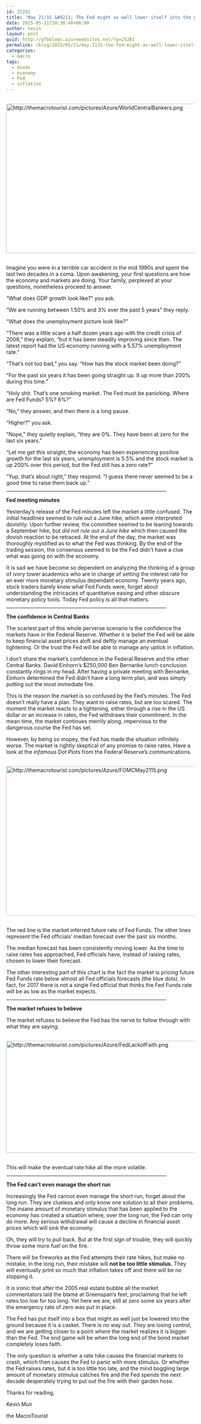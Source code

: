 ```yaml
---
id: 25281
title: 'May 21/15 &#8211; The Fed might as well lower itself into the ground'
date: 2015-05-21T10:30:48+00:00
author: kevin
layout: post
guid: http://gfbblogs.azurewebsites.net/?p=25281
permalink: /blog/2015/05/21/may-2115-the-fed-might-as-well-lower-itself-into-the-ground/
categories:
  - macro
tags:
  - bonds
  - economy
  - Fed
  - inflation
---
```


  <img src="http://themacrotourist.com/pictures/Azure/WorldCentralBankers.png" style="margin:30px auto;display:block;" alt="http://themacrotourist.com/pictures/Azure/WorldCentralBankers.png" width="600" height="400">

Imagine you were in a terrible car accident in the mid 1990s and spent the last two decades in a coma. Upon awakening, your first questions are how the economy and markets are doing. Your family, perplexed at your questions, nonetheless proceed to answer.

&#8220;What does GDP growth look like?&#8221; you ask.

&#8220;We are running between 1.50% and 3% over the past 5 years&#8221; they reply.

&#8220;What does the unemployment picture look like?&#8221;

&#8220;There was a little scare a half dozen years ago with the credit crisis of 2008,&#8221; they explain, &#8220;but it has been steadily improving since then. The latest report had the US economy running with a 5.57% unemployment rate.&#8221;

&#8220;That&#8217;s not too bad,&#8221; you say. &#8220;How has the stock market been doing?&#8221;

&#8220;For the past six years it has been going straight up. It up more than 200% during this time.&#8221; 

&#8220;Holy shit. That&#8217;s one smoking market. The Fed must be panicking. Where are Fed Funds? 5%? 6%?&#8221; 

&#8220;No,&#8221; they answer, and then there is a long pause. 

&#8220;Higher?&#8221; you ask.

&#8220;Nope,&#8221; they quietly explain, &#8220;they are 0%. They have been at zero for the last six years.&#8221; 

&#8220;Let me get this straight, the economy has been experiencing positive growth for the last six years, unemployment is 5.5% and the stock market is up 200% over this period, but the Fed still has a zero rate?&#8221;

&#8220;Yup, that&#8217;s about right,&#8221; they respond. &#8220;I guess there never seemed to be a good time to raise them back up.&#8221;

<hr size="3" width="85%" />

**Fed meeting minutes**

Yesterday&#8217;s release of the Fed minutes left the market a little confused. The initial headlines seemed to rule out a June hike, which were interpreted dovishly. Upon further review, the committee seemed to be leaning towards a September hike, but _did not rule out a June hike_ which then caused the dovish reaction to be retraced. At the end of the day, the market was thoroughly mystified as to what the Fed was thinking. By the end of the trading session, the consensus seemed to be the Fed didn&#8217;t have a clue what was going on with the economy.

It is sad we have become so dependent on analyzing the thinking of a group of ivory tower academics who are in charge of setting the interest rate for an ever more monetary stimulus dependant economy. Twenty years ago, stock traders barely knew what Fed Funds were, forget about understanding the intricacies of quantitative easing and other obscure monetary policy tools. Today Fed policy is all that matters. 

<hr size="3" width="85%" />

**The confidence in Central Banks**

The scariest part of this whole perverse scenario is the confidence the markets have in the Federal Reserve. Whether it is belief the Fed will be able to keep financial asset prices aloft and deftly manage an eventual tightening. Or the trust the Fed will be able to manage any uptick in inflation. 

I don&#8217;t share the market&#8217;s confidence in the Federal Reserve and the other Central Banks. David Einhorn&#8217;s $250,000 Ben Bernanke lunch conclusion constantly rings in my head. After having a private meeting with Bernanke, Einhorn determined the Fed didn&#8217;t have a long term plan, and was simply putting out the most immediate fire. 

This is the reason the market is so confused by the Fed&#8217;s minutes. The Fed doesn&#8217;t really have a plan. They want to raise rates, but are too scared. The moment the market reacts to a tightening, either through a rise in the US dollar or an increase in rates, the Fed withdraws their commitment. In the mean time, the market continues merrily along, impervious to the dangerous course the Fed has set.

However, by being so mopey, the Fed has made the situation infinitely worse. The market is rightly skeptical of any promise to raise rates. Have a look at the _infamous_ Dot Plots from the Federal Reserve&#8217;s communications.


  <img src="http://themacrotourist.com/pictures/Azure/FOMCMay2115.png" style="margin:30px auto;display:block;" alt="http://themacrotourist.com/pictures/Azure/FOMCMay2115.png" width="600" height="400">

The red line is the market inferred future rate of Fed Funds. The other lines represent the Fed officials&#8217; median forecast over the past six months. 

The median forecast has been consistently moving lower. As the time to raise rates has approached, Fed officials have, instead of raising rates, chosen to lower their forecast. 

The other interesting part of this chart is the fact the market is pricing future Fed Funds rate below almost all Fed officials forecasts (the blue dots). In fact, for 2017 there is not a single Fed official that thinks the Fed Funds rate will be as low as the market expects.

<hr size="3" width="85%" />

**The market refuses to believe**

The market refuses to believe the Fed has the nerve to follow through with what they are saying. 


  <img src="http://themacrotourist.com/pictures/Azure/FedLackofFaith.png" style="margin:30px auto;display:block;" alt="http://themacrotourist.com/pictures/Azure/FedLackofFaith.png" width="600" height="300">

This will make the eventual rate hike all the more volatile. 

<hr size="3" width="85%" />

**The Fed can&#8217;t even manage the short run**

Increasingly the Fed cannot even manage the short run, forget about the long run. They are clueless and only know one solution to all their problems. The insane amount of monetary stimulus that has been applied to the economy has created a situation where, over the long run, the Fed can only do more. Any serious withdrawal will cause a decline in financial asset prices which will sink the economy. 

Oh, they will try to pull back. But at the first sign of trouble, they will quickly throw some more fuel on the fire. 

There will be fireworks as the Fed attempts their rate hikes, but make no mistake, in the long run, their mistake will **not be too little stimulus.** They will eventually print so much that inflation takes off and there will be no stopping it. 

It is ironic that after the 2005 real estate bubble all the market commentators laid the blame at Greenspan&#8217;s feet, proclaiming that he left rates too low for too long. Yet here we are, still at zero some six years after the emergency rate of zero was put in place. 

The Fed has put itself into a box that might as well just be lowered into the ground because it is a casket. There is no way out. They are losing control, and we are getting closer to a point where the market realizes it is bigger than the Fed. The end game will be when the long end of the bond market completely loses faith. 

The only question is whether a rate hike causes the financial markets to crash, which then causes the Fed to panic with more stimulus. Or whether the Fed raises rates, but it is too little too late, and the mind boggling large amount of monetary stimulus catches fire and the Fed spends the next decade desperately trying to put out the fire with their garden hose.

Thanks for reading,
  
Kevin Muir
  
the MacroTourist